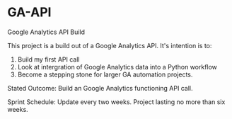 # GA-API
Google Analytics API Build 

This project is a build out of a Google Analytics API. It's intention is to: 
1. Build my first API call 
2. Look at intergration of Google Analytics data into a Python workflow 
3. Become a stepping stone for larger GA automation projects. 

Stated Outcome: 
Build an Google Analytics functioning API call. 

Sprint Schedule: 
Update every two weeks. 
Project lasting no more than six weeks. 

